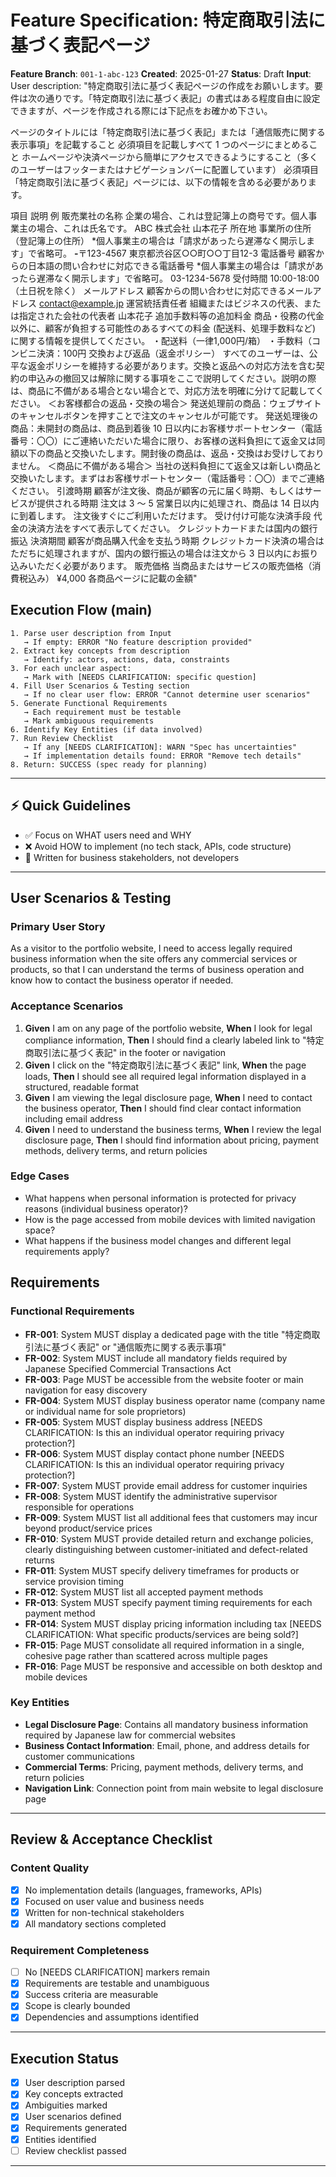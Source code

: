 # Feature Specification: 特定商取引法に基づく表記ページ

**Feature Branch**: `001-1-abc-123`
**Created**: 2025-01-27
**Status**: Draft
**Input**: User description: "特定商取引法に基づく表記ページの作成をお願いします。要件は次の通りです。「特定商取引法に基づく表記」の書式はある程度自由に設定できますが、ページを作成される際には下記点をお確かめ下さい。

ページのタイトルには「特定商取引法に基づく表記」または「通信販売に関する表示事項」を記載すること
必須項目を記載しすべて 1 つのページにまとめること
ホームページや決済ページから簡単にアクセスできるようにすること（多くのユーザーはフッターまたはナビゲーションバーに配置しています）
必須項目
「特定商取引法に基づく表記」ページには、以下の情報を含める必要があります。

項目    説明    例
販売業社の名称    企業の場合、これは登記簿上の商号です。個人事業主の場合、これは氏名です。    ABC 株式会社 山本花子
所在地    事業所の住所（登記簿上の住所） *個人事業主の場合は「請求があったら遅滞なく開示します」で省略可。    **-**〒123-4567 東京都渋谷区○○町○○丁目12-3
電話番号    顧客からの日本語の問い合わせに対応できる電話番号 *個人事業主の場合は「請求があったら遅滞なく開示します」で省略可。    03-1234-5678 受付時間 10:00-18:00（土日祝を除く）
メールアドレス    顧客からの問い合わせに対応できるメールアドレス    contact@example.jp
運営統括責任者    組織またはビジネスの代表、または指定された会社の代表者    山本花子
追加手数料等の追加料金    商品・役務の代金以外に、顧客が負担する可能性のあるすべての料金 (配送料、処理手数料など) に関する情報を提供してください。    ・配送料（一律1,000円/箱） ・手数料（コンビニ決済：100円
交換および返品（返金ポリシー）    すべてのユーザーは、公平な返金ポリシーを維持する必要があります。交換と返品への対応方法を含む契約の申込みの撤回又は解除に関する事項をここで説明してください。説明の際は、商品に不備がある場合とない場合とで、対応方法を明確に分けて記載してください。    ＜お客様都合の返品・交換の場合＞ 発送処理前の商品：ウェブサイトのキャンセルボタンを押すことで注文のキャンセルが可能です。 発送処理後の商品：未開封の商品は、商品到着後 10 日以内にお客様サポートセンター（電話番号：〇〇）にご連絡いただいた場合に限り、お客様の送料負担にて返金又は同額以下の商品と交換いたします。開封後の商品は、返品・交換はお受けしておりません。 ＜商品に不備がある場合＞ 当社の送料負担にて返金又は新しい商品と交換いたします。まずはお客様サポートセンター（電話番号：〇〇）までご連絡ください。
引渡時期    顧客が注文後、商品が顧客の元に届く時期、もしくはサービスが提供される時期    注文は 3 ～ 5 営業日以内に処理され、商品は 14 日以内に到着します。 注文後すぐにご利用いただけます。
受け付け可能な決済手段    代金の決済方法をすべて表示してください。    クレジットカードまたは国内の銀行振込
決済期間    顧客が商品購入代金を支払う時期    クレジットカード決済の場合はただちに処理されますが、国内の銀行振込の場合は注文から 3 日以内にお振り込みいただく必要があります。
販売価格    当商品またはサービスの販売価格（消費税込み）    ¥4,000 各商品ページに記載の金額"

## Execution Flow (main)
```
1. Parse user description from Input
   → If empty: ERROR "No feature description provided"
2. Extract key concepts from description
   → Identify: actors, actions, data, constraints
3. For each unclear aspect:
   → Mark with [NEEDS CLARIFICATION: specific question]
4. Fill User Scenarios & Testing section
   → If no clear user flow: ERROR "Cannot determine user scenarios"
5. Generate Functional Requirements
   → Each requirement must be testable
   → Mark ambiguous requirements
6. Identify Key Entities (if data involved)
7. Run Review Checklist
   → If any [NEEDS CLARIFICATION]: WARN "Spec has uncertainties"
   → If implementation details found: ERROR "Remove tech details"
8. Return: SUCCESS (spec ready for planning)
```

---

## ⚡ Quick Guidelines
- ✅ Focus on WHAT users need and WHY
- ❌ Avoid HOW to implement (no tech stack, APIs, code structure)
- 👥 Written for business stakeholders, not developers

---

## User Scenarios & Testing

### Primary User Story
As a visitor to the portfolio website, I need to access legally required business information when the site offers any commercial services or products, so that I can understand the terms of business operation and know how to contact the business operator if needed.

### Acceptance Scenarios
1. **Given** I am on any page of the portfolio website, **When** I look for legal compliance information, **Then** I should find a clearly labeled link to "特定商取引法に基づく表記" in the footer or navigation
2. **Given** I click on the "特定商取引法に基づく表記" link, **When** the page loads, **Then** I should see all required legal information displayed in a structured, readable format
3. **Given** I am viewing the legal disclosure page, **When** I need to contact the business operator, **Then** I should find clear contact information including email address
4. **Given** I need to understand the business terms, **When** I review the legal disclosure page, **Then** I should find information about pricing, payment methods, delivery terms, and return policies

### Edge Cases
- What happens when personal information is protected for privacy reasons (individual business operator)?
- How is the page accessed from mobile devices with limited navigation space?
- What happens if the business model changes and different legal requirements apply?

## Requirements

### Functional Requirements
- **FR-001**: System MUST display a dedicated page with the title "特定商取引法に基づく表記" or "通信販売に関する表示事項"
- **FR-002**: System MUST include all mandatory fields required by Japanese Specified Commercial Transactions Act
- **FR-003**: Page MUST be accessible from the website footer or main navigation for easy discovery
- **FR-004**: System MUST display business operator name (company name or individual name for sole proprietors)
- **FR-005**: System MUST display business address [NEEDS CLARIFICATION: Is this an individual operator requiring privacy protection?]
- **FR-006**: System MUST display contact phone number [NEEDS CLARIFICATION: Is this an individual operator requiring privacy protection?]
- **FR-007**: System MUST provide email address for customer inquiries
- **FR-008**: System MUST identify the administrative supervisor responsible for operations
- **FR-009**: System MUST list all additional fees that customers may incur beyond product/service prices
- **FR-010**: System MUST provide detailed return and exchange policies, clearly distinguishing between customer-initiated and defect-related returns
- **FR-011**: System MUST specify delivery timeframes for products or service provision timing
- **FR-012**: System MUST list all accepted payment methods
- **FR-013**: System MUST specify payment timing requirements for each payment method
- **FR-014**: System MUST display pricing information including tax [NEEDS CLARIFICATION: What specific products/services are being sold?]
- **FR-015**: Page MUST consolidate all required information in a single, cohesive page rather than scattered across multiple pages
- **FR-016**: Page MUST be responsive and accessible on both desktop and mobile devices

### Key Entities
- **Legal Disclosure Page**: Contains all mandatory business information required by Japanese law for commercial websites
- **Business Contact Information**: Email, phone, and address details for customer communications
- **Commercial Terms**: Pricing, payment methods, delivery terms, and return policies
- **Navigation Link**: Connection point from main website to legal disclosure page

---

## Review & Acceptance Checklist

### Content Quality
- [x] No implementation details (languages, frameworks, APIs)
- [x] Focused on user value and business needs
- [x] Written for non-technical stakeholders
- [x] All mandatory sections completed

### Requirement Completeness
- [ ] No [NEEDS CLARIFICATION] markers remain
- [x] Requirements are testable and unambiguous
- [x] Success criteria are measurable
- [x] Scope is clearly bounded
- [x] Dependencies and assumptions identified

---

## Execution Status

- [x] User description parsed
- [x] Key concepts extracted
- [x] Ambiguities marked
- [x] User scenarios defined
- [x] Requirements generated
- [x] Entities identified
- [ ] Review checklist passed

---